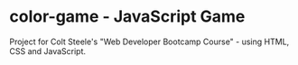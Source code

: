 # color-game - JavaScript Game

Project for Colt Steele's "Web Developer Bootcamp Course" - using HTML, CSS and JavaScript.
